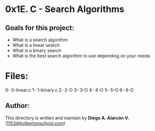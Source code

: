 # 0x1E. C - Search Algorithms

## Goals for this project:

- What is a search algorithm
- What is a linear search
- What is a binary search
- What is the best search algorithm to use depending on your needs

# Files:
0- 0-linear.c
1- 1-binary.c
2- 2-O
3- 3-O
4- 4-O
5- 5-O
6- 6-O


## Author:

This directory is written and mantain by **Diego A. Alarcón V.** (1153@holbertonschool.com)

